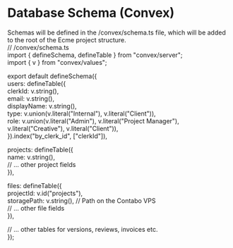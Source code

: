 # **Database Schema (Convex)**

Schemas will be defined in the /convex/schema.ts file, which will be added to the root of the Ecme project structure.  
// /convex/schema.ts  
import { defineSchema, defineTable } from "convex/server";  
import { v } from "convex/values";

export default defineSchema({  
  users: defineTable({  
    clerkId: v.string(),  
    email: v.string(),  
    displayName: v.string(),  
    type: v.union(v.literal("Internal"), v.literal("Client")),  
    role: v.union(v.literal("Admin"), v.literal("Project Manager"), v.literal("Creative"), v.literal("Client")),  
  }).index("by\_clerk\_id", \["clerkId"\]),

  projects: defineTable({  
    name: v.string(),  
    // ... other project fields  
  }),

  files: defineTable({  
    projectId: v.id("projects"),  
    storagePath: v.string(), // Path on the Contabo VPS  
    // ... other file fields  
  }),  
    
  // ... other tables for versions, reviews, invoices etc.  
});
